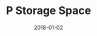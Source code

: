 ---
layout: site
title: "P Storage Space"
date: 2018-01-02
categories: [community]
version: 1.6.2
major: 1
minor: 6
patch: 2
slug: p-storage-space
link: https://pstorage.space/
permalink: /sites/:slug
---